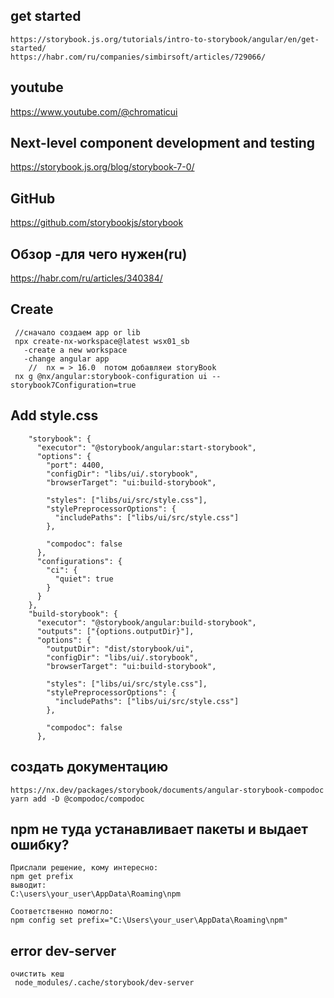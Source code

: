 ## get started
```
https://storybook.js.org/tutorials/intro-to-storybook/angular/en/get-started/
https://habr.com/ru/companies/simbirsoft/articles/729066/
```

## youtube
https://www.youtube.com/@chromaticui

## Next-level component development and testing
https://storybook.js.org/blog/storybook-7-0/

## GitHub
https://github.com/storybookjs/storybook

## Обзор -для чего нужен(ru)
https://habr.com/ru/articles/340384/

## Create
```
 //сначало создаем app or lib 
 npx create-nx-workspace@latest wsx01_sb
   -create a new workspace
   -change angular app
    //  nx = > 16.0  потом добавляеи storyBook
 nx g @nx/angular:storybook-configuration ui --storybook7Configuration=true  
```

## Add style.css
```
    "storybook": {
      "executor": "@storybook/angular:start-storybook",
      "options": {
        "port": 4400,
        "configDir": "libs/ui/.storybook",
        "browserTarget": "ui:build-storybook",

        "styles": ["libs/ui/src/style.css"],
        "stylePreprocessorOptions": {
          "includePaths": ["libs/ui/src/style.css"]
        },
        
        "compodoc": false
      },
      "configurations": {
        "ci": {
          "quiet": true
        }
      }
    },
    "build-storybook": {
      "executor": "@storybook/angular:build-storybook",
      "outputs": ["{options.outputDir}"],
      "options": {
        "outputDir": "dist/storybook/ui",
        "configDir": "libs/ui/.storybook",
        "browserTarget": "ui:build-storybook",

        "styles": ["libs/ui/src/style.css"],
        "stylePreprocessorOptions": {
          "includePaths": ["libs/ui/src/style.css"]
        },

        "compodoc": false
      },
```

## создать документацию 
```
https://nx.dev/packages/storybook/documents/angular-storybook-compodoc
yarn add -D @compodoc/compodoc
```

## npm не туда устанавливает пакеты и выдает ошибку?
```
Прислали решение, кому интересно:
npm get prefix
выводит:
C:\users\your_user\AppData\Roaming\npm

Соответственно помогло:
npm config set prefix="C:\Users\your_user\AppData\Roaming\npm"
```
## error dev-server
```
очистить кеш
 node_modules/.cache/storybook/dev-server
```
